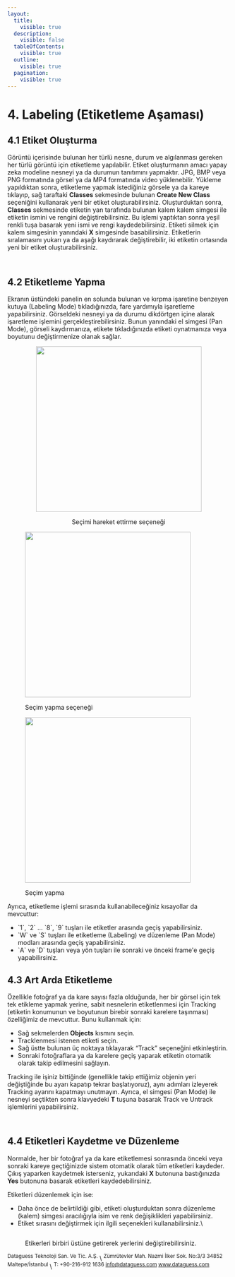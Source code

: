```yaml
---
layout:
  title:
    visible: true
  description:
    visible: false
  tableOfContents:
    visible: true
  outline:
    visible: true
  pagination:
    visible: true
---
```


# 4. Labeling (Etiketleme Aşaması)

## 4.1 Etiket Oluşturma

Görüntü içerisinde bulunan her türlü nesne, durum ve algılanması gereken her türlü görüntü için etiketleme yapılabilir. Etiket oluşturmanın amacı yapay zeka modeline nesneyi ya da durumun tanıtımını yapmaktır. JPG, BMP veya PNG formatında görsel ya da MP4 formatında video yüklenebilir. Yükleme yapıldıktan sonra, etiketleme yapmak istediğiniz görsele ya da kareye tıklayıp, sağ taraftaki **Classes** sekmesinde bulunan **Create New Class** seçeniğini kullanarak yeni bir etiket oluşturabilirsiniz. Oluşturduktan sonra, **Classes** sekmesinde etiketin yan tarafında bulunan kalem kalem simgesi ile etiketin ismini ve rengini değiştirebilirsiniz. Bu işlemi yaptıktan sonra yeşil renkli tuşa basarak yeni ismi ve rengi kaydedebilirsiniz. Etiketi silmek için kalem simgesinin yanındaki **X** simgesinde basabilirsiniz. Etiketlerin sıralamasını yukarı ya da aşağı kaydırarak değiştirebilir, iki etiketin ortasında yeni bir etiket oluşturabilirsiniz.

<p align="center"><img src=".gitbook/assets/Ekran Resmi 2025-06-23 13.31.56 (1).png" alt=""><img src=".gitbook/assets/Ekran Resmi 2025-06-23 13.31.34 (1).png" alt=""></p>

<figure><img src=".gitbook/assets/Ekran Resmi 2025-06-23 13.32.12 (3).png" alt=""><figcaption></figcaption></figure>

## 4.2 Etiketleme Yapma

Ekranın üstündeki panelin en solunda bulunan ve kırpma işaretine benzeyen kutuya (Labeling Mode) tıkladığınızda, fare yardımıyla işaretleme yapabilirsiniz. Görseldeki nesneyi ya da durumu dikdörtgen içine alarak işaretleme işlemini gerçekleştirebilirsiniz. Bunun yanındaki el simgesi (Pan Mode), görseli kaydırmanıza, etikete tıkladığınızda etiketi oynatmanıza veya boyutunu değiştirmenize olanak sağlar.

<div align="center"><figure><img src=".gitbook/assets/Ekran Resmi 2025-06-23 13.46.46.png" alt="" width="375"><figcaption><p>Seçimi hareket ettirme seçeneği</p></figcaption></figure></div>

<figure><img src=".gitbook/assets/Ekran Resmi 2025-06-23 13.49.10.png" alt="" width="375"><figcaption><p>Seçim yapma seçeneği</p></figcaption></figure>

<figure><img src=".gitbook/assets/Ekran Resmi 2025-06-23 13.48.18.png" alt="" width="375"><figcaption><p>Seçim yapma</p></figcaption></figure>

Ayrıca, etiketleme işlemi sırasında kullanabileceğiniz kısayollar da mevcuttur:

* \`1\`, \`2\` ... \`8\`, \`9\` tuşları ile etiketler arasında geçiş yapabilirsiniz.
* \`W\` ve \`S\` tuşları ile etiketleme (Labeling) ve düzenleme (Pan Mode) modları arasında geçiş yapabilirsiniz.
* \`A\` ve \`D\` tuşları veya yön tuşları ile sonraki ve önceki frame'e geçiş yapabilirsiniz.

## 4.3 Art Arda Etiketleme

Özellikle fotoğraf ya da kare sayısı fazla olduğunda, her bir görsel için tek tek etikleme yapmak yerine, sabit nesnelerin etiketlenmesi için Tracking (etiketin konumunun ve boyutunun birebir sonraki karelere taşınması) özelliğimiz de mevcuttur. Bunu kullanmak için:

* Sağ sekmelerden **Objects** kısmını seçin.
* Tracklenmesi istenen etiketi seçin.
* Sağ üstte bulunan üç noktaya tıklayarak “Track” seçeneğini etkinleştirin.
* Sonraki fotoğraflara ya da karelere geçiş yaparak etiketin otomatik olarak takip edilmesini sağlayın.

Tracking ile işiniz bittiğinde (genellikle takip ettiğimiz objenin yeri değiştiğinde bu ayarı kapatıp tekrar başlatıyoruz), aynı adımları izleyerek Tracking ayarını kapatmayı unutmayın. Ayrıca, el simgesi (Pan Mode) ile nesneyi seçtikten sonra klavyedeki **T** tuşuna basarak Track ve Untrack işlemlerini yapabilirsiniz.

<figure><img src=".gitbook/assets/8.jpg" alt=""><figcaption></figcaption></figure>

<figure><img src=".gitbook/assets/9.jpg" alt=""><figcaption></figcaption></figure>

## 4.4 Etiketleri Kaydetme ve Düzenleme

Normalde, her bir fotoğraf ya da kare etiketlemesi sonrasında önceki veya sonraki kareye geçtiğinizde sistem otomatik olarak tüm etiketleri kaydeder. Çıkış yaparken kaydetmek isterseniz, yukarıdaki **X** butonuna bastığınızda **Yes** butonuna basarak etiketleri kaydedebilirsiniz.

Etiketleri düzenlemek için ise:

* Daha önce de belirtildiği gibi, etiketi oluşturduktan sonra düzenleme (kalem) simgesi aracılığıyla isim ve renk değişiklikleri yapabilirsiniz.
* Etiket sırasını değiştirmek için ilgili seçenekleri kullanabilirsiniz.\


<figure><img src=".gitbook/assets/Ekran Resmi 2025-06-23 14.13.40.png" alt=""><figcaption><p>Etikerleri birbiri üstüne getirerek yerlerini değiştirebilirsiniz.</p></figcaption></figure>

<sup>Dataguess Teknoloji San. Ve Tic. A.Ş.</sup>\ <sup>Zümrütevler Mah. Nazmi İlker Sok. No:3/3 34852 Maltepe/İstanbul</sup>\ <sup>T: +90-216-912 1636 info@dataguess.com www.dataguess.com</sup>
